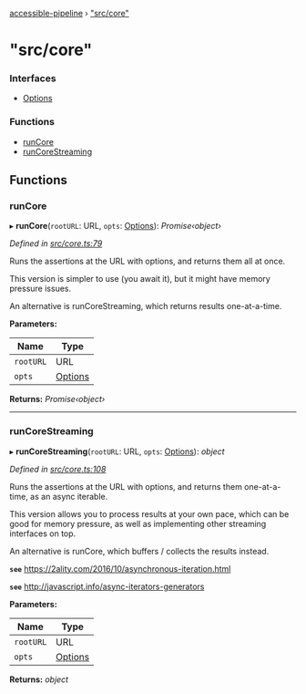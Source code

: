 [accessible-pipeline](../README.md) › ["src/core"](_src_core_.md)

# "src/core"

### Interfaces

* [Options](../interfaces/_src_core_.options.md)

### Functions

* [runCore](_src_core_.md#runcore)
* [runCoreStreaming](_src_core_.md#runcorestreaming)

## Functions

###  runCore

▸ **runCore**(`rootURL`: URL, `opts`: [Options](../interfaces/_src_core_.options.md)): *Promise‹object›*

*Defined in [src/core.ts:79](https://github.com/ArtemKolichenkov/accessible-pipeline/blob/e65b98b/src/core.ts#L79)*

Runs the assertions at the URL with options, and returns them all at once.

This version is simpler to use (you await it), but it might have memory
pressure issues.

An alternative is runCoreStreaming, which returns results one-at-a-time.

**Parameters:**

Name | Type |
------ | ------ |
`rootURL` | URL |
`opts` | [Options](../interfaces/_src_core_.options.md) |

**Returns:** *Promise‹object›*

___

###  runCoreStreaming

▸ **runCoreStreaming**(`rootURL`: URL, `opts`: [Options](../interfaces/_src_core_.options.md)): *object*

*Defined in [src/core.ts:108](https://github.com/ArtemKolichenkov/accessible-pipeline/blob/e65b98b/src/core.ts#L108)*

Runs the assertions at the URL with options, and returns them one-at-a-time,
as an async iterable.

This version allows you to process results at your own pace, which can be
good for memory pressure, as well as implementing other streaming interfaces
on top.

An alternative is runCore, which buffers / collects the results instead.

**`see`** https://2ality.com/2016/10/asynchronous-iteration.html

**`see`** http://javascript.info/async-iterators-generators

**Parameters:**

Name | Type |
------ | ------ |
`rootURL` | URL |
`opts` | [Options](../interfaces/_src_core_.options.md) |

**Returns:** *object*
